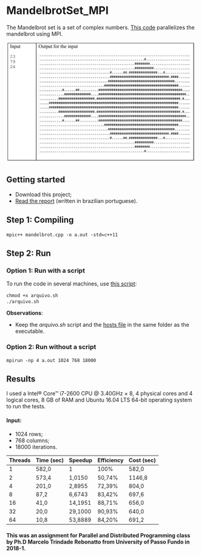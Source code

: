 # MandelbrotSet_MPI


The Mandelbrot set is a set of complex numbers. [This code](mandelbrotParalel.cpp) parallelizes the mandelbrot using MPI.

<img src="figures/example.PNG" width="500">

## Getting started

- Download this project;
- [Read the report](TechnicalReport_MandelbrotSetMPI.pdf) (written in brazilian portuguese).

## Step 1: Compiling

```
mpic++ mandelbrot.cpp -o a.out -std=c++11

```

## Step 2: Run

### Option 1: Run with a script

To run the code in several machines, use [this script](arquivo.sh):
```
chmod +x arquivo.sh
./arquivo.sh
```
**Observations**: 
- Keep the *arquivo.sh* script and the [hosts file](hosts) in the same folder as the executable.

### Option 2: Run without a script

```
mpirun -np 4 a.out 1024 768 18000
```


## Results

I used a Intel® Core™ i7-2600 CPU @ 3.40GHz × 8, 4 physical cores and 4 logical cores, 8 GB of RAM and Ubuntu 16.04 LTS 64-bit operating system to run the tests.

#### Input: 
- 1024 rows;
- 768 columns;
- 18000 iterations.

| Threads | Time (sec) | Speedup | Efficiency | Cost (sec) |
| --- | --- | --- | --- | --- |
| 1 | 582,0 | 1 | 100% | 582,0 |
| 2 | 573,4 | 1,0150 | 50,74% | 1146,8 |
| 4 | 201,0 | 2,8955 | 72,39% | 804,0 |
| 8 | 87,2 | 6,6743 | 83,42% | 697,6 | 
| 16 | 41,0 | 14,1951 | 88,71% | 656,0 |
| 32 | 20,0 | 29,1000 | 90,93% | 640,0 |
| 64 | 10,8 | 53,8889 |84,20% | 691,2 |


#### This was an assignment for Parallel and Distributed Programming class by Ph.D Marcelo Trindade Rebonatto from University of Passo Fundo in 2018-1.

